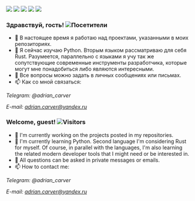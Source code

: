 <!--
**AdrianusWest/AdrianusWest** is a ✨ _special_ ✨ repository because its `README.md` (this file) appears on your GitHub profile.

Here are some ideas to get you started:

- 🔭 I’m currently working on ...
- 🌱 I’m currently learning ...
- 👯 I’m looking to collaborate on ...
- 🤔 I’m looking for help with ...
- 💬 Ask me about ...
- 📫 How to reach me: ...
- 😄 Pronouns: ...
- ⚡ Fun fact: ...
-->

![](http://github-profile-summary-cards.vercel.app/api/cards/profile-details?username=AdrianusWest&theme=nord_dark)
![](http://github-profile-summary-cards.vercel.app/api/cards/repos-per-language?username=AdrianusWest&theme=nord_dark)
![](http://github-profile-summary-cards.vercel.app/api/cards/most-commit-language?username=AdrianusWest&theme=nord_dark)
![](http://github-profile-summary-cards.vercel.app/api/cards/stats?username=AdrianusWest&theme=nord_dark)
![](http://github-profile-summary-cards.vercel.app/api/cards/productive-time?username=AdrianusWest&theme=nord_dark&utcOffset=3)


### Здравствуй, гость! ![Посетители](https://visitor-badge.glitch.me/badge?page_id=AdrianusWest)

- 🔭 В настоящее время я работаю над проектами, указанными в моих репозиториях. 
- 🌱 Я сейчас изучаю Python. Вторым языком рассматриваю для себя Rust. Разумеется, параллельно с языками я учу так же сопутствующие современные инструменты разработчика, которые могут мне понадобиться либо являются интересными.
- 💬 Все вопросы можно задать в личных сообщениях или письмах.
- 📫 Как со мной связаться:

*Telegram: @adrian_carver*

*E-mail: adrian.carver@yandex.ru*




### Welcome, guest! ![Visitors](https://visitor-badge.glitch.me/badge?page_id=AdrianusWest) 

- 🔭 I'm currently working on the projects posted in my repositories. 
- 🌱 I'm currently learning Python. Second language I'm considering Rust for myself. Of course, in parallel with the languages, I'm also learning the related modern developer tools that I might need or be interested in.
- 💬 All questions can be asked in private messages or emails.
- 📫 How to contact me:

*Telegram: @adrian_carver*

*E-mail: adrian.carver@yandex.ru*
